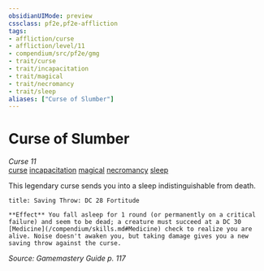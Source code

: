 ```yaml
---
obsidianUIMode: preview
cssclass: pf2e,pf2e-affliction
tags:
- affliction/curse
- affliction/level/11
- compendium/src/pf2e/gmg
- trait/curse
- trait/incapacitation
- trait/magical
- trait/necromancy
- trait/sleep
aliases: ["Curse of Slumber"]
---
```

# Curse of Slumber
*Curse 11*  
[curse](/rules/traits/curse.md)  [incapacitation](/rules/traits/incapacitation.md)  [magical](/rules/traits/magical.md)  [necromancy](/rules/traits/necromancy.md)  [sleep](/rules/traits/sleep.md)  

This legendary curse sends you into a sleep indistinguishable from death.

```ad-inline-affliction
title: Saving Throw: DC 28 Fortitude

**Effect** You fall asleep for 1 round (or permanently on a critical failure) and seem to be dead; a creature must succeed at a DC 30 [Medicine](/compendium/skills.md#Medicine) check to realize you are alive. Noise doesn't awaken you, but taking damage gives you a new saving throw against the curse.
```

*Source: Gamemastery Guide p. 117*